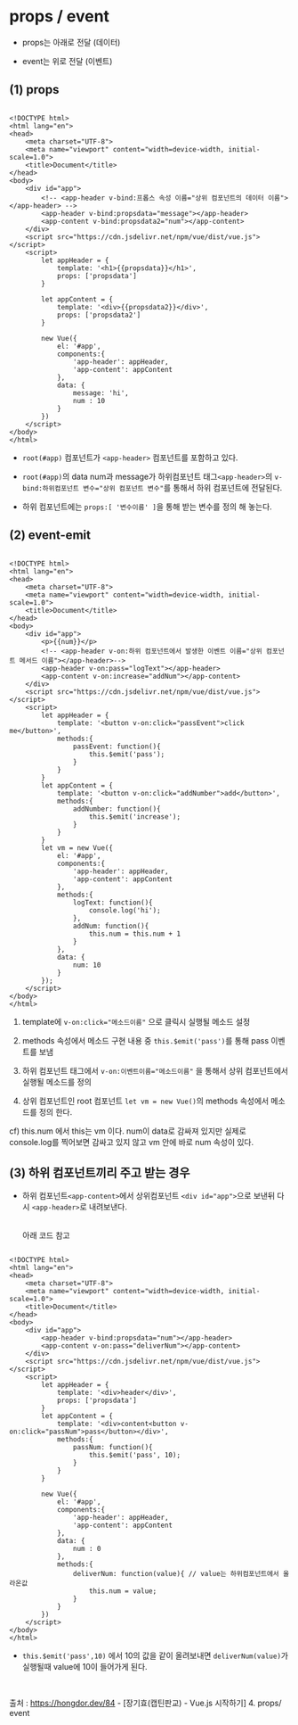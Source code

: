 <h1> props / event </h1>

- props는 아래로 전달 (데이터)

- event는 위로 전달 (이벤트)

<h2>(1) props </h2>

``` vue

<!DOCTYPE html>
<html lang="en">
<head>
    <meta charset="UTF-8">
    <meta name="viewport" content="width=device-width, initial-scale=1.0">
    <title>Document</title>
</head>
<body>
    <div id="app">
        <!-- <app-header v-bind:프롭스 속성 이름="상위 컴포넌트의 데이터 이름"></app-header> -->
        <app-header v-bind:propsdata="message"></app-header>
        <app-content v-bind:propsdata2="num"></app-content>
    </div>
    <script src="https://cdn.jsdelivr.net/npm/vue/dist/vue.js"></script>
    <script>
        let appHeader = {            
            template: '<h1>{{propsdata}}</h1>',
            props: ['propsdata']
        }

        let appContent = {
            template: '<div>{{propsdata2}}</div>',
            props: ['propsdata2']
        }

        new Vue({
            el: '#app',
            components:{
                'app-header': appHeader,
                'app-content': appContent
            },
            data: {
                message: 'hi',
                num : 10
            }
        })
    </script>
</body>
</html>

```

- `root(#app)` 컴포넌트가 `<app-header>` 컴포넌트를 포함하고 있다.

- `root(#app)`의 data num과 message가 하위컴포넌트 태그`<app-header>`의 `v-bind:하위컴포넌트 변수="상위 컴포넌트 변수"`를 통해서 하위 컴포넌트에 전달된다. 

- 하위 컴포넌트에는 `props:[ '변수이름' ]`을 통해 받는 변수를 정의 해 놓는다. 

 

 

<h2> (2) event-emit </h2>

``` vue
  
<!DOCTYPE html>
<html lang="en">
<head>
    <meta charset="UTF-8">
    <meta name="viewport" content="width=device-width, initial-scale=1.0">
    <title>Document</title>
</head>
<body>
    <div id="app">
        <p>{{num}}</p>
        <!-- <app-header v-on:하위 컴포넌트에서 발생한 이벤트 이름="상위 컴포넌트 메서드 이름"></app-header>-->
        <app-header v-on:pass="logText"></app-header>
        <app-content v-on:increase="addNum"></app-content>
    </div>
    <script src="https://cdn.jsdelivr.net/npm/vue/dist/vue.js"></script>
    <script>
        let appHeader = {
            template: '<button v-on:click="passEvent">click me</button>',
            methods:{
                passEvent: function(){
                    this.$emit('pass');
                }
            }
        }
        let appContent = {
            template: '<button v-on:click="addNumber">add</button>',
            methods:{
                addNumber: function(){
                    this.$emit('increase');
                }
            }
        }
        let vm = new Vue({
            el: '#app',
            components:{
                'app-header': appHeader,
                'app-content': appContent
            },
            methods:{
                logText: function(){
                    console.log('hi');
                },
                addNum: function(){
                    this.num = this.num + 1
                }
            },
            data: {
                num: 10
            }
        });
    </script>
</body>
</html>
  ```
  
  1. template에 `v-on:click="메소드이름"` 으로 클릭시 실행될 메소드 설정

  2. methods 속성에서 메소드 구현 내용 중 `this.$emit('pass')`를 통해  pass 이벤트를 보냄

  3. 하위 컴포넌트 태그에서 `v-on:이벤트이름="메소드이름"` 을 통해서 상위 컴포넌트에서 실행될 메소드를 정의

  4. 상위 컴포넌트인 root 컴포넌트 `let vm = new Vue()`의 methods 속성에서 메소드를 정의 한다.

cf) this.num 에서 this는 vm 이다. num이 data로 감싸져 있지만 실제로 console.log를 찍어보면 감싸고 있지 않고 vm 안에 바로 num 속성이 있다.
 
  
<h2>(3) 하위 컴포넌트끼리 주고 받는 경우</h2>

- 하위 컴포넌트`<app-content>`에서 상위컴포넌트 `<div id="app">`으로 보낸뒤 다시 `<app-header>`로 내려보낸다.
  
  <br>아래 코드 참고
  
``` vue
  
<!DOCTYPE html>
<html lang="en">
<head>
    <meta charset="UTF-8">
    <meta name="viewport" content="width=device-width, initial-scale=1.0">
    <title>Document</title>
</head>
<body>
    <div id="app">
        <app-header v-bind:propsdata="num"></app-header>
        <app-content v-on:pass="deliverNum"></app-content>
    </div>
    <script src="https://cdn.jsdelivr.net/npm/vue/dist/vue.js"></script>
    <script>
        let appHeader = {
            template: '<div>header</div>',
            props: ['propsdata']            
        }
        let appContent = {
            template: '<div>content<button v-on:click="passNum">pass</button></div>',
            methods:{
                passNum: function(){
                    this.$emit('pass', 10);
                }
            }
        }

        new Vue({
            el: '#app',
            components:{
                'app-header': appHeader,
                'app-content': appContent
            },
            data: {
                num : 0
            },
            methods:{
                deliverNum: function(value){ // value는 하위컴포넌트에서 올라온값
                    this.num = value;
                }
            }
        })
    </script>    
</body>
</html>
  ```
  
  - `this.$emit('pass',10)` 에서 10의 값을 같이 올려보내면 `deliverNum(value)`가 실행될때 value에 10이 들어가게 된다.

<br>

출처 : https://hongdor.dev/84 - [장기효(캡틴판교) - Vue.js 시작하기] 4. props/ event
